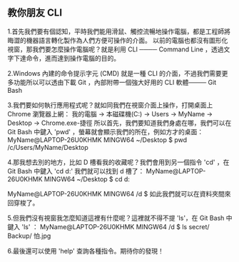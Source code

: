 ## 教你朋友 CLI

1.首先我們要有個認知，平時我們能用滑鼠、觸控流暢地操作電腦，都是工程師將晦澀的機器語言轉化製作為人們方便可操作的介面。
以前的電腦也都沒有圖形化視窗，那我們要怎麼操作電腦呢？就是利用 CLI ──── Command Line ，透過文字下達命令，進而達到操作電腦的目的。

2.Windows 內建的命令提示字元 (CMD) 就是一種 CLI 的介面，不過我們需要更多功能所以可以透由下載 Git ，內部附帶一個強大好用的 CLI 軟體──── Git Bash

3.我們要如何執行應用程式呢？就如同我們在視窗介面上操作，打開桌面上 Chrome 瀏覽器上網：
我的電腦 → 本磁碟機(C:) → Users → MyName → Desktop → Chrome.exe-捷徑
所以首先，我們要知道我們身處在哪，我們可以在 Git Bash 中鍵入 'pwd' ，螢幕就會顯示我們的所在，例如方才的桌面：
MyName@LAPTOP-26U0KHMK MINGW64 ~/Desktop
$ pwd
/c/Users/MyName/Desktop

4.那我想去別的地方，比如 D 槽看我的收藏呢？我們會用到另一個指令 'cd' ，在 Git Bash 中鍵入 'cd d:' 我們就可以找到 d 槽了：
MyName@LAPTOP-26U0KHMK MINGW64 ~/Desktop
$ cd d:

MyName@LAPTOP-26U0KHMK MINGW64 /d
$ 
如此我們就可以在資料夾間來回穿梭了。

5.但我們沒有視窗我怎麼知道這裡有什麼呢？這裡就不得不提 'ls'，在 Git Bash 中鍵入 'ls' ：
MyName@LAPTOP-26U0KHMK MINGW64 /d
$ ls
 secret/                   Backup/                        怕.jpg

6.最後還可以使用 'help' 查詢各種指令。期待你的發現！